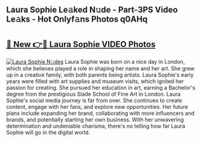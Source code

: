 ## Laura Sophie Le𝚊ked N𝚞de - Part-3PS Video Le𝚊ks - Hot Onlyf𝚊ns Photos q0AHq

# <h2><a href="http://ab8220.deff.icu/?id=Laura+Sophie">🔗 New 👉🔴 Laura Sophie VIDEO Photos</a></h2>

[![Laura Sophie N𝚞des](https://i.imgur.com/rIISA9y.gif)](http://ab8220.deff.icu/?id=Laura+Sophie)
Laura Sophie was born on a nice day in London, which she believes played a role in shaping her name and her art. She grew up in a creative family, with both parents being artists. Laura Sophie's early years were filled with art supplies and museum visits, which ignited her passion for creating. She pursued her education in art, earning a Bachelor's degree from the prestigious Slade School of Fine Art in London. Laura Sophie's social media journey is far from over. She continues to create content, engage with her fans, and explore new opportunities. Her future plans include expanding her brand, collaborating with more influencers and brands, and potentially starting her own business. With her unwavering determination and undeniable charisma, there's no telling how far Laura Sophie will go in the digital world.
